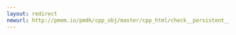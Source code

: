 ```yaml
---
layout: redirect
newurl: http://pmem.io/pmdk/cpp_obj/master/cpp_html/check__persistent__ptr__array_8hpp_source.html
---
```

